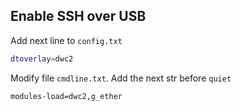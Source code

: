 ## Enable SSH over USB

Add next line to `config.txt`
```bash
dtoverlay=dwc2
```
Modify file `cmdline.txt`. Add the next str before `quiet`
```bash
modules-load=dwc2,g_ether
```
